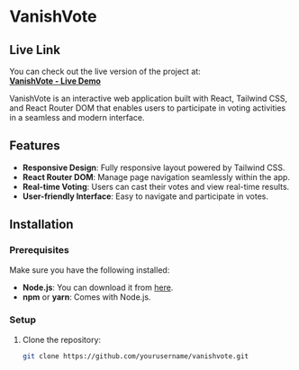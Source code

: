 # VanishVote

## Live Link

You can check out the live version of the project at:  
[**VanishVote - Live Demo**](https://vanishvote.netlify.app)


VanishVote is an interactive web application built with React, Tailwind CSS, and React Router DOM that enables users to participate in voting activities in a seamless and modern interface.

## Features

- **Responsive Design**: Fully responsive layout powered by Tailwind CSS.
- **React Router DOM**: Manage page navigation seamlessly within the app.
- **Real-time Voting**: Users can cast their votes and view real-time results.
- **User-friendly Interface**: Easy to navigate and participate in votes.


## Installation

### Prerequisites

Make sure you have the following installed:
- **Node.js**: You can download it from [here](https://nodejs.org/).
- **npm** or **yarn**: Comes with Node.js.

### Setup

1. Clone the repository:

   ```bash
   git clone https://github.com/yourusername/vanishvote.git
